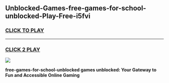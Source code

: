 
## Unblocked-Games-free-games-for-school-unblocked-Play-Free-i5fvi
<h3>
<a href="https://premium76.site?title=free-games-for-school-unblocked&ref=09A">CLICK TO PLAY</a></h3>
<hr>

<h3>
<a href="https://premium76.site?title=free-games-for-school-unblocked&ref=09A">CLICK 2 PLAY</a>
  
</h3>

<a href="https://premium76.site?title=free-games-for-school-unblocked&ref=09A"><img src="https://clearcache.store/games.png"></a>


**free-games-for-school-unblocked games unblocked: Your Gateway to Fun and Accessible Online Gaming**
